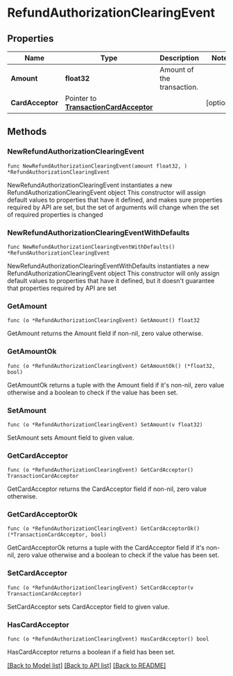 # RefundAuthorizationClearingEvent

## Properties

Name | Type | Description | Notes
------------ | ------------- | ------------- | -------------
**Amount** | **float32** | Amount of the transaction. | 
**CardAcceptor** | Pointer to [**TransactionCardAcceptor**](TransactionCardAcceptor.md) |  | [optional] 

## Methods

### NewRefundAuthorizationClearingEvent

`func NewRefundAuthorizationClearingEvent(amount float32, ) *RefundAuthorizationClearingEvent`

NewRefundAuthorizationClearingEvent instantiates a new RefundAuthorizationClearingEvent object
This constructor will assign default values to properties that have it defined,
and makes sure properties required by API are set, but the set of arguments
will change when the set of required properties is changed

### NewRefundAuthorizationClearingEventWithDefaults

`func NewRefundAuthorizationClearingEventWithDefaults() *RefundAuthorizationClearingEvent`

NewRefundAuthorizationClearingEventWithDefaults instantiates a new RefundAuthorizationClearingEvent object
This constructor will only assign default values to properties that have it defined,
but it doesn't guarantee that properties required by API are set

### GetAmount

`func (o *RefundAuthorizationClearingEvent) GetAmount() float32`

GetAmount returns the Amount field if non-nil, zero value otherwise.

### GetAmountOk

`func (o *RefundAuthorizationClearingEvent) GetAmountOk() (*float32, bool)`

GetAmountOk returns a tuple with the Amount field if it's non-nil, zero value otherwise
and a boolean to check if the value has been set.

### SetAmount

`func (o *RefundAuthorizationClearingEvent) SetAmount(v float32)`

SetAmount sets Amount field to given value.


### GetCardAcceptor

`func (o *RefundAuthorizationClearingEvent) GetCardAcceptor() TransactionCardAcceptor`

GetCardAcceptor returns the CardAcceptor field if non-nil, zero value otherwise.

### GetCardAcceptorOk

`func (o *RefundAuthorizationClearingEvent) GetCardAcceptorOk() (*TransactionCardAcceptor, bool)`

GetCardAcceptorOk returns a tuple with the CardAcceptor field if it's non-nil, zero value otherwise
and a boolean to check if the value has been set.

### SetCardAcceptor

`func (o *RefundAuthorizationClearingEvent) SetCardAcceptor(v TransactionCardAcceptor)`

SetCardAcceptor sets CardAcceptor field to given value.

### HasCardAcceptor

`func (o *RefundAuthorizationClearingEvent) HasCardAcceptor() bool`

HasCardAcceptor returns a boolean if a field has been set.


[[Back to Model list]](../README.md#documentation-for-models) [[Back to API list]](../README.md#documentation-for-api-endpoints) [[Back to README]](../README.md)


